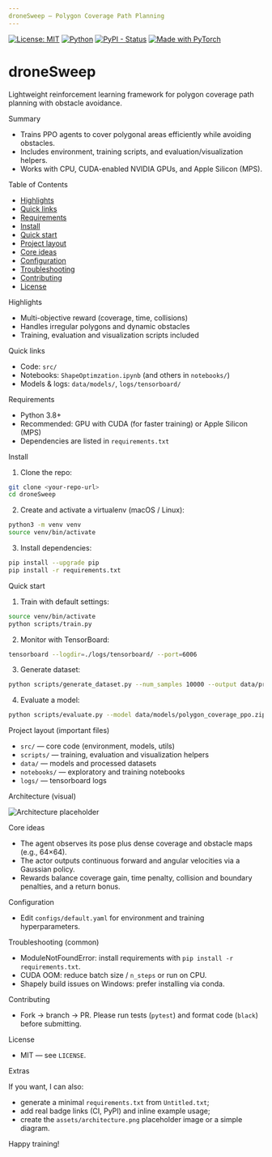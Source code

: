 ```yaml
---
droneSweep — Polygon Coverage Path Planning
---
```


<!-- Badges -->
[![License: MIT](https://img.shields.io/badge/License-MIT-blue.svg)](LICENSE)
[![Python](https://img.shields.io/badge/python-3.8%2B-blue)](https://www.python.org/)
[![PyPI - Status](https://img.shields.io/badge/status-experimental-orange)](#)
[![Made with PyTorch](https://img.shields.io/badge/pytorch-%3E%3D2.0.0-red)](https://pytorch.org/)

# droneSweep

Lightweight reinforcement learning framework for polygon coverage path planning with obstacle avoidance.

Summary

- Trains PPO agents to cover polygonal areas efficiently while avoiding obstacles.
- Includes environment, training scripts, and evaluation/visualization helpers.
- Works with CPU, CUDA-enabled NVIDIA GPUs, and Apple Silicon (MPS).

Table of Contents

- [Highlights](#highlights)
- [Quick links](#quick-links)
- [Requirements](#requirements)
- [Install](#install)
- [Quick start](#quick-start)
- [Project layout](#project-layout)
- [Core ideas](#core-ideas)
- [Configuration](#configuration)
- [Troubleshooting](#troubleshooting)
- [Contributing](#contributing)
- [License](#license)

Highlights

- Multi-objective reward (coverage, time, collisions)
- Handles irregular polygons and dynamic obstacles
- Training, evaluation and visualization scripts included

Quick links

- Code: `src/`
- Notebooks: `ShapeOptimzation.ipynb` (and others in `notebooks/`)
- Models & logs: `data/models/`, `logs/tensorboard/`

Requirements

- Python 3.8+
- Recommended: GPU with CUDA (for faster training) or Apple Silicon (MPS)
- Dependencies are listed in `requirements.txt`

Install

1. Clone the repo:

```bash
git clone <your-repo-url>
cd droneSweep
```

2. Create and activate a virtualenv (macOS / Linux):

```bash
python3 -m venv venv
source venv/bin/activate
```

3. Install dependencies:

```bash
pip install --upgrade pip
pip install -r requirements.txt
```

Quick start

1) Train with default settings:

```bash
source venv/bin/activate
python scripts/train.py
```

2) Monitor with TensorBoard:

```bash
tensorboard --logdir=./logs/tensorboard/ --port=6006
```

3) Generate dataset:

```bash
python scripts/generate_dataset.py --num_samples 10000 --output data/processed/
```

4) Evaluate a model:

```bash
python scripts/evaluate.py --model data/models/polygon_coverage_ppo.zip
```

Project layout (important files)

- `src/` — core code (environment, models, utils)
- `scripts/` — training, evaluation and visualization helpers
- `data/` — models and processed datasets
- `notebooks/` — exploratory and training notebooks
- `logs/` — tensorboard logs

Architecture (visual)

![Architecture placeholder](assets/architecture.png)

Core ideas

- The agent observes its pose plus dense coverage and obstacle maps (e.g., 64×64).
- The actor outputs continuous forward and angular velocities via a Gaussian policy.
- Rewards balance coverage gain, time penalty, collision and boundary penalties, and a return bonus.

Configuration

- Edit `configs/default.yaml` for environment and training hyperparameters.

Troubleshooting (common)

- ModuleNotFoundError: install requirements with `pip install -r requirements.txt`.
- CUDA OOM: reduce batch size / `n_steps` or run on CPU.
- Shapely build issues on Windows: prefer installing via conda.

Contributing

- Fork → branch → PR. Please run tests (`pytest`) and format code (`black`) before submitting.

License

- MIT — see `LICENSE`.

Extras

If you want, I can also:

- generate a minimal `requirements.txt` from `Untitled.txt`;
- add real badge links (CI, PyPI) and inline example usage;
- create the `assets/architecture.png` placeholder image or a simple diagram.

Happy training!
